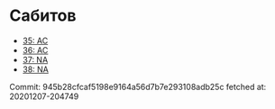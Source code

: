 # Сабитов
- [35: AC](35.md)
- [36: AC](36.md)
- [37: NA](37.md)
- [38: NA](38.md)

Commit: 945b28cfcaf5198e9164a56d7b7e293108adb25c
 fetched at: 20201207-204749
